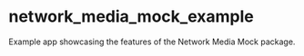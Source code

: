 # network_media_mock_example

Example app showcasing the features of the Network Media Mock package.